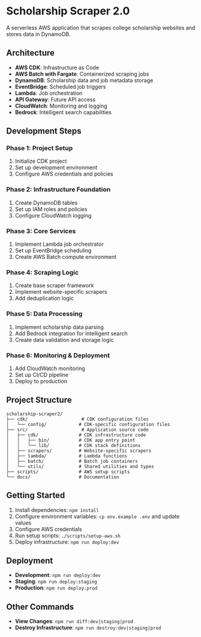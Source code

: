 # Scholarship Scraper 2.0

A serverless AWS application that scrapes college scholarship websites and stores data in DynamoDB.

## Architecture

- **AWS CDK**: Infrastructure as Code
- **AWS Batch with Fargate**: Containerized scraping jobs
- **DynamoDB**: Scholarship data and job metadata storage
- **EventBridge**: Scheduled job triggers
- **Lambda**: Job orchestration
- **API Gateway**: Future API access
- **CloudWatch**: Monitoring and logging
- **Bedrock**: Intelligent search capabilities

## Development Steps

### Phase 1: Project Setup
1. Initialize CDK project
2. Set up development environment
3. Configure AWS credentials and policies

### Phase 2: Infrastructure Foundation
1. Create DynamoDB tables
2. Set up IAM roles and policies
3. Configure CloudWatch logging

### Phase 3: Core Services
1. Implement Lambda job orchestrator
2. Set up EventBridge scheduling
3. Create AWS Batch compute environment

### Phase 4: Scraping Logic
1. Create base scraper framework
2. Implement website-specific scrapers
3. Add deduplication logic

### Phase 5: Data Processing
1. Implement scholarship data parsing
2. Add Bedrock integration for intelligent search
3. Create data validation and storage logic

### Phase 6: Monitoring & Deployment
1. Add CloudWatch monitoring
2. Set up CI/CD pipeline
3. Deploy to production

## Project Structure

```
scholarship-scraper2/
├── cdk/                    # CDK configuration files
│   └── config/            # CDK-specific configuration files
├── src/                    # Application source code
│   ├── cdk/               # CDK infrastructure code
│   │   ├── bin/           # CDK app entry point
│   │   └── lib/           # CDK stack definitions
│   ├── scrapers/          # Website-specific scrapers
│   ├── lambda/            # Lambda functions
│   ├── batch/             # Batch job containers
│   └── utils/             # Shared utilities and types
├── scripts/               # AWS setup scripts
└── docs/                  # Documentation
```

## Getting Started

1. Install dependencies: `npm install`
2. Configure environment variables: `cp env.example .env` and update values
3. Configure AWS credentials
4. Run setup scripts: `./scripts/setup-aws.sh`
5. Deploy infrastructure: `npm run deploy:dev`

## Deployment

- **Development**: `npm run deploy:dev`
- **Staging**: `npm run deploy:staging`
- **Production**: `npm run deploy:prod`

## Other Commands

- **View Changes**: `npm run diff:dev|staging|prod`
- **Destroy Infrastructure**: `npm run destroy:dev|staging|prod`